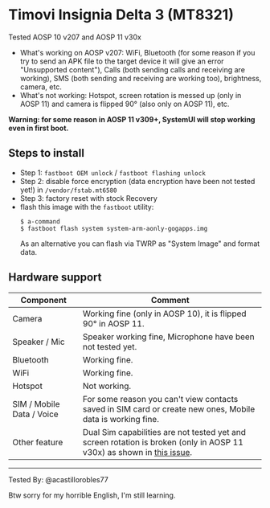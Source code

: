 # Timovi Insignia Delta 3 (MT8321)

Tested AOSP 10 v207 and AOSP 11 v30x
* What's working on AOSP v207:
WiFi, Bluetooth (for some reason if you try to send an APK file to the target device it will give an error "Unsupported content"), Calls (both sending calls and receiving are working), SMS (both sending and receiving are working too), brightness, camera, etc.
* What's not working:
Hotspot, screen rotation is messed up (only in AOSP 11) and camera is flipped 90° (also only on AOSP 11), etc.

**Warning: for some reason in AOSP 11 v309+, SystemUI will stop working even in first boot.**

## Steps to install

* Step 1: `fastboot OEM unlock` / `fastboot flashing unlock`
* Step 2: disable force encryption (data encryption have been not tested yet!) in `/vendor/fstab.mt6580`
* Step 3: factory reset with stock Recovery
* flash this image with the `fastboot` utility:
    ```
    $ a-command
    $ fastboot flash system system-arm-aonly-gogapps.img
    ```
    As an alternative you can flash via TWRP as "System Image" and format data.

## Hardware support

| Component                 |      Comment                                              |
|---------------------------|-----------------------------------------------------------|
| Camera                    | Working fine (only in AOSP 10), it is flipped 90° in AOSP 11.                                                    |
| Speaker / Mic             | Speaker working fine, Microphone have been not tested yet.                                                   |
| Bluetooth                 | Working fine.                                                  |
| WiFi                      | Working fine.                                                    |
| Hotspot                   | Not working.                                                     |
| SIM / Mobile Data / Voice | For some reason you can't view contacts saved in SIM card or create new ones, Mobile data is working fine.                                                                                                      |                                                   |                                                                                                     |
| Other feature             | Dual Sim capabilities are not tested yet and screen rotation is broken (only in AOSP 11 v30x) as shown in [this issue](https://github.com/phhusson/treble_experimentations/issues/1770).                                                    |
---

Tested By: @acastillorobles77

Btw sorry for my horrible English, I'm still learning.
